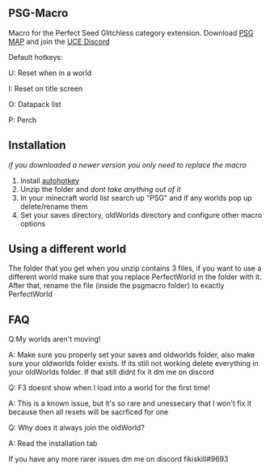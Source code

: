 ## PSG-Macro
Macro for the Perfect Seed Glitchless category extension. Download [PSG MAP](https://github.com/BlockOfNetherite/PSG/releases) and join the [UCE Discord](https://discord.gg/CxGBhFQ2mR)

Default hotkeys:

U: Reset when in a world

I: Reset on title screen

O: Datapack list

P: Perch
## Installation
*if you downloaded a newer version you only need to replace the macro*
1. Install [autohotkey](https://www.autohotkey.com/)
2. Unzip the folder and *dont take anything out of it*
3. In your minecraft world list search up "PSG" and if any worlds pop up delete/rename them
4. Set your saves directory, oldWorlds directory and configure other macro options
## Using a different world
The folder that you get when you unzip contains 3 files, if you want to use a different world make sure that you replace PerfectWorld in the folder with it. After that, rename the file (inside the psgmacro folder) to exactly PerfectWorld
## FAQ
Q:My worlds aren't moving!

A: Make sure you properly set your saves and oldworlds folder, also make sure your oldworlds folder exists. If its still not working delete everything in your oldWorlds folder. If that still didnt fix it dm me on discord

Q: F3 doesnt show when I load into a world for the first time!

A: This is a known issue, but it's so rare and unessecary that I won't fix it because then all resets will be sacrficed for one

Q: Why does it always join the oldWorld?

A: Read the installation tab

If you have any more rarer issues dm me on discord fikiskill#9693
